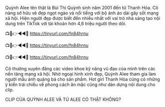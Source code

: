 Quỳnh Alee tên thật là Bùi Thị Quỳnh sinh năm 2001 đến từ Thanh Hóa. Cô nàng sở hữu vẻ đẹp ngọt ngào và nổi tiếng với bộ ảnh áo dài gây sốt mạng xã hội. Hiện người đẹp được biết đến nhiều nhất với vai trò nhà sáng tạo nội dung trên TikTok với tài khoản hơn 4,6 triệu người theo dõi.


📺📱👉◄◄🔴  https://tinyurl.com/fn84hrnu

📺📱👉◄◄🔴  https://tinyurl.com/fn84hrnu

📺📱👉◄◄🔴  https://tinyurl.com/fn84hrnu


Cô thường xuyên đăng các video khoe kỹ năng vũ đạo của mình trên các nền tảng mạng xã hội. Nhờ ngoại hình xinh đẹp, Quỳnh Alee tham gia làm người mẫu ảnh quảng bá cho sản phẩm. Hot girl Thanh Hóa cũng có những ý kiến ​​trái chiều về phong cách ăn mặc cũng như dàn dựng nội dung cho clip.


CLIP CỦA QUỲNH ALEE VÀ TÚ ALEE CÓ THẬT KHÔNG?

